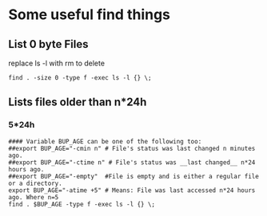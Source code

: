 # Some useful find things

## List 0 byte Files

replace ls -l with rm to delete
```
find . -size 0 -type f -exec ls -l {} \;
```

## Lists files older than n*24h

### 5*24h

```
#### Variable BUP_AGE can be one of the following too:
##export BUP_AGE="-cmin n" # File's status was last changed n minutes ago.
##export BUP_AGE="-ctime n" # File's status was __last changed__ n*24 hours ago.
##export BUP_AGE="-empty"  #File is empty and is either a regular file or a directory.
export BUP_AGE="-atime +5" # Means: File was last accessed n*24 hours ago. Where n=5
find . $BUP_AGE -type f -exec ls -l {} \;
```
